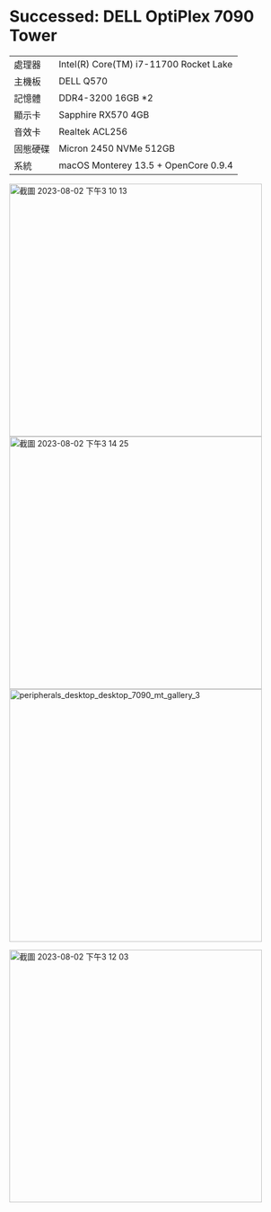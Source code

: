 # Successed: DELL OptiPlex 7090 Tower


<table>
  <tr>
    <td>處理器</td><td>Intel(R) Core(TM) i7-11700 Rocket Lake</td>
  </tr>
  <tr>
    <td>主機板</td><td>DELL Q570</td>
  </tr>
  <tr>  
    <td>記憶體</td><td>DDR4-3200 16GB *2</td>
  </tr>
  <tr>
    <td>顯示卡</td><td>Sapphire RX570 4GB</td>
  </tr>
  <tr>
    <td>音效卡</td><td>Realtek ACL256</td>
  </tr>
  <tr>  
    <td>固態硬碟</td><td>Micron 2450 NVMe 512GB</td>
  </tr>
  <tr>
    <td>系統</td><td>macOS Monterey 13.5 + OpenCore 0.9.4</td>
  </tr>  
</table>

<img width="450" alt="截圖 2023-08-02 下午3 10 13" src="https://github.com/michelle0812/DELL-OptiPlex-7090-11700-RX570/assets/79300809/9b1fe9bc-8b20-4165-aed8-767400610424"><br>
<img width="450" alt="截圖 2023-08-02 下午3 14 25" src="https://github.com/michelle0812/DELL-OptiPlex-7090-11700-RX570/assets/79300809/06082b04-ea41-4fa2-bfe7-0d1385ba7b06"><br>
<img width="450" alt="peripherals_desktop_desktop_7090_mt_gallery_3" src="https://user-images.githubusercontent.com/79300809/180198714-5ffb52c7-d09d-489a-bd3d-104be4e3ab3c.jpg"><br>

<img width="450" alt="截圖 2023-08-02 下午3 12 03" src="https://github.com/michelle0812/DELL-OptiPlex-7090-11700-RX570/assets/79300809/250e8a5d-4ae9-415b-b7a0-372786ed84c5">




